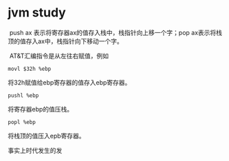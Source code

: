 # jvm study

​	push ax 表示将寄存器ax的值存入栈中，栈指针向上移一个字；pop ax表示将栈顶的值存入ax中，栈指针向下移动一个字。 

​	AT&T汇编指令是从左往右赋值，例如

```assembly
movl $32h %ebp
```

将32h赋值给ebp寄存器的值存入ebp寄存器。

```assembly
pushl %ebp
```

将寄存器ebp的值压栈。

```assembly
popl %ebp
```

将栈顶的值压入epb寄存器。

事实上时代发生的发